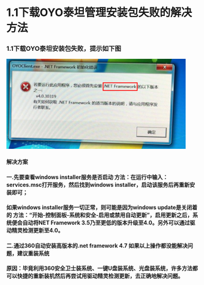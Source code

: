 # 1.1下载OYO泰坦管理安装包失败的解决方法

### 1.1下载OYO泰坦安装包失败，提示如下图

![](../../../.gitbook/assets/image%20%28124%29.png)

####  解决方案 

#### 一.先要查看windows installer服务是否启动 方法：在运行中输入：services.msc打开服务，然后找到windows installer，启动该服务后再重新安装即可；

#### 如果windows installer服务一切正常，则可能是因为windows update是关闭着的 方法：“开始-控制面板-系统和安全-启用或禁用自动更新”，启用更新之后，系统便会自动将NET Framework 3.5乃至更低的版本升级至4.0。另外可以通过驱动精灵检测更新至4.0。

#### 二.通过360自动安装高版本的.net framework 4.7 如果以上操作都没能解决问题，建议重装系统 

#### 原因：毕竟利用360安全卫士装系统、一键U盘装系统、光盘装系统，许多方法都可以快捷的重新装机然后再尝试用驱动精灵检测更新，去正确地解决问题。




